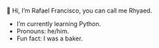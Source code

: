 👋 Hi, I’m Rafael Francisco, you can call me Rhyaed.

* I’m currently learning Python.
* Pronouns: he/him.
* Fun fact: I was a baker.
<!---
Rhyaeddz/Rhyaeddz is a ✨ special ✨ repository because its `README.md` (this file) appears on your GitHub profile.
You can click the Preview link to take a look at your changes.
--->
